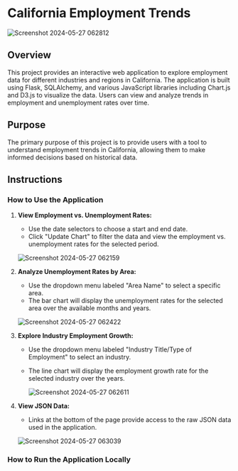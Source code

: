 # California Employment Trends

![Screenshot 2024-05-27 062812](https://github.com/henrychan990805/Project_3/assets/151655013/b4f1e733-e58e-42cb-b8d2-1cfc94279e47)


## Overview
This project provides an interactive web application to explore employment data for different industries and regions in California. The application is built using Flask, SQLAlchemy, and various JavaScript libraries including Chart.js and D3.js to visualize the data. Users can view and analyze trends in employment and unemployment rates over time.

## Purpose
The primary purpose of this project is to provide users with a tool to understand employment trends in California, allowing them to make informed decisions based on historical data.

## Instructions

### How to Use the Application

1. **View Employment vs. Unemployment Rates:**
   - Use the date selectors to choose a start and end date.
   - Click "Update Chart" to filter the data and view the employment vs. unemployment rates for the selected period.
  
    ![Screenshot 2024-05-27 062159](https://github.com/henrychan990805/Project_3/assets/151655013/867d9fc9-3bf5-46e2-af55-e7bf0ac608a1)

  
2. **Analyze Unemployment Rates by Area:**
   - Use the dropdown menu labeled "Area Name" to select a specific area.
   - The bar chart will display the unemployment rates for the selected area over the available months and years.
  
    ![Screenshot 2024-05-27 062422](https://github.com/henrychan990805/Project_3/assets/151655013/15592ad3-31f8-4844-a615-247a901d64c7)


3. **Explore Industry Employment Growth:**
   - Use the dropdown menu labeled "Industry Title/Type of Employment" to select an industry.
   - The line chart will display the employment growth rate for the selected industry over the years.
  
     ![Screenshot 2024-05-27 062611](https://github.com/henrychan990805/Project_3/assets/151655013/75810b59-b5e2-4317-a54c-f5a10c72c681)

  
4. **View JSON Data:**
   - Links at the bottom of the page provide access to the raw JSON data used in the application.
  
    ![Screenshot 2024-05-27 063039](https://github.com/henrychan990805/Project_3/assets/151655013/1a68769d-d97b-462d-b509-f2f30f4a693b)


### How to Run the Application Locally
